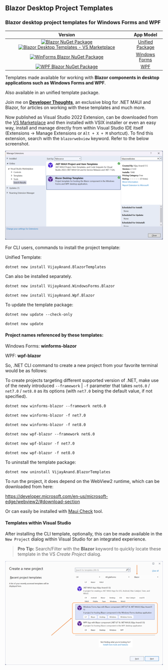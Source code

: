 ## Blazor Desktop Project Templates

### Blazor desktop project templates for Windows Forms and WPF

| Version | App Model |
| :-----: | :-------: |
| [![Blazor NuGet Package](https://badgen.net/nuget/v/VijayAnand.BlazorTemplates/)](https://www.nuget.org/packages/VijayAnand.BlazorTemplates/) [![Blazor Desktop Templates - VS Marketplace](https://badgen.net/vs-marketplace/v/egvijayanand.blazor-desktop-templates)](https://marketplace.visualstudio.com/items?itemName=egvijayanand.blazor-desktop-templates) | [Unified Package](https://www.nuget.org/packages/VijayAnand.BlazorTemplates/)|
| [![WinForms Blazor NuGet Package](https://badgen.net/nuget/v/VijayAnand.WindowsForms.Blazor/)](https://www.nuget.org/packages/VijayAnand.WindowsForms.Blazor/) | [Windows Forms](https://www.nuget.org/packages/VijayAnand.WindowsForms.Blazor/)|
| [![WPF Blazor NuGet Package](https://badgen.net/nuget/v/VijayAnand.Wpf.Blazor/)](https://www.nuget.org/packages/VijayAnand.Wpf.Blazor/) | [WPF](https://www.nuget.org/packages/VijayAnand.Wpf.Blazor/)|

Templates made available for working with **Blazor components in desktop applications such as Windows Forms and WPF**.

Also available in an unified template package.

Join me on [**Developer Thoughts**](https://egvijayanand.in/), an exclusive blog for .NET MAUI and Blazor, for articles on working with these templates and much more.

Now published as Visual Studio 2022 Extension, can be downloaded from the [VS Marketplace](https://marketplace.visualstudio.com/items?itemName=egvijayanand.blazor-desktop-templates) and then installed with VSIX installer or even an easy way, install and manage directly from within Visual Studio IDE itself (Extensions -> Manage Extensions or `Alt + X + M` shortcut). To find this extension, search with the `blazorwebview` keyword. Refer to the below screenshot.

![Visual Studio – Manage Extensions (Blazor Desktop Templates in focus)](./images/vs-manage-extensions.png)

For CLI users, commands to install the project template:

Unified Template:

```shell
dotnet new install VijayAnand.BlazorTemplates
```

Can also be installed separately.

```shell
dotnet new install VijayAnand.WindowsForms.Blazor
```

```shell
dotnet new install VijayAnand.Wpf.Blazor
```

To update the template package:

```shell
dotnet new update --check-only
```
```shell
dotnet new update
```

#### Project names referenced by these templates:

Windows Forms: **winforms-blazor**

WPF: **wpf-blazor**

So, .NET CLI command to create a new project from your favorite terminal would be as follows:

To create projects targeting different supported version of .NET, make use of the newly introduced `--framework` | `-f` parameter that takes `net6.0` / `net7.0` / `net8.0` as its options (with `net7.0` being the default value, if not specified).

```shell
dotnet new winforms-blazor --framework net6.0
```

```shell
dotnet new winforms-blazor -f net7.0
```

```shell
dotnet new winforms-blazor -f net8.0
```

```shell
dotnet new wpf-blazor --framework net6.0
```

```shell
dotnet new wpf-blazor -f net7.0
```

```shell
dotnet new wpf-blazor -f net8.0
```

To uninstall the template package:

```shell
dotnet new uninstall VijayAnand.BlazorTemplates
```

To run the project, it does depend on the WebView2 runtime, which can be downloaded from here:

https://developer.microsoft.com/en-us/microsoft-edge/webview2/#download-section

Or can easily be installed with [Maui Check](https://github.com/Redth/dotnet-maui-check) tool.

#### Templates within Visual Studio

After installing the CLI template, optionally, this can be made available in the `New Project` dialog within Visual Studio for an integrated experience.

> **Pro Tip:** Search/Filter with the **Blazor** keyword to quickly locate these template in the VS _Create Project_ dialog.

![Blazor Desktop Project Templates within Visual Studio 2022](./images/blazor-desktop-templates.png)

<!--
Users on VS2019 (ver. 16.8+) need to enable the option as shown in the below screenshot (Tools -> Options / `Alt + T + O`) and then restart the Visual Studio instance for this to take effect.

_And in case of Visual Studio 2022, the option of listing the installed .NET CLI templates within IDE is enabled by default._

![CLI Project Templates within Visual Studio 2019](./images/cli-templates-option-enable.png)
-->

